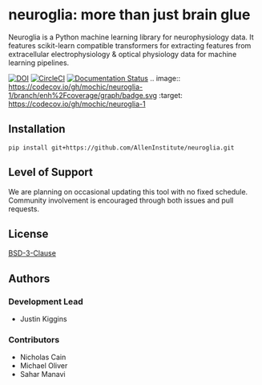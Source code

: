 
# neuroglia: more than just brain glue

Neuroglia is a Python machine learning library for neurophysiology data.
It features scikit-learn compatible transformers for extracting features from extracellular electrophysiology & optical physiology data for machine learning pipelines.

[![DOI](https://zenodo.org/badge/98463320.svg)](https://zenodo.org/badge/latestdoi/98463320)
[![CircleCI](https://circleci.com/gh/AllenInstitute/neuroglia.svg?style=shield&circle-token=d0a164bbf19524a24f0d6bc42535aab9c89f8c13)](https://circleci.com/gh/AllenInstitute/neuroglia)
[![Documentation Status](https://readthedocs.org/projects/neuroglia/badge/?version=latest)](http://neuroglia.readthedocs.io/en/latest/?badge=latest)
.. image:: https://codecov.io/gh/mochic/neuroglia-1/branch/enh%2Fcoverage/graph/badge.svg
  :target: https://codecov.io/gh/mochic/neuroglia-1

## Installation

`pip install git+https://github.com/AllenInstitute/neuroglia.git`

## Level of Support

We are planning on occasional updating this tool with no fixed schedule. Community involvement is encouraged through both issues and pull requests.

## License

[BSD-3-Clause](LICENSE)

## Authors

### Development Lead
- Justin Kiggins

### Contributors
- Nicholas Cain
- Michael Oliver
- Sahar Manavi
